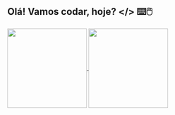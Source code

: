 <!--
**arlienebatista/arlienebatista** is a ✨ _special_ ✨ repository because its `README.md` (this file) appears on your GitHub profile.
-->
## Olá! Vamos codar, hoje? </> ⌨️🖱️

<a href="https://github.com/arlienebatista/github-readme-stats">
  <img height=180 align="center" src="https://github-readme-stats.vercel.app/api?username=arlienebatista&show_icons=true&card_width=200&theme=radical" />
</a>
<a href="https://github.com/arlienebatista/convoychat">
  <img height=180 align="center" src="https://github-readme-stats.vercel.app/api/top-langs?username=arlienebatista&layout=compact&langs_count=8&card_width=200&theme=radical" />
</a>

